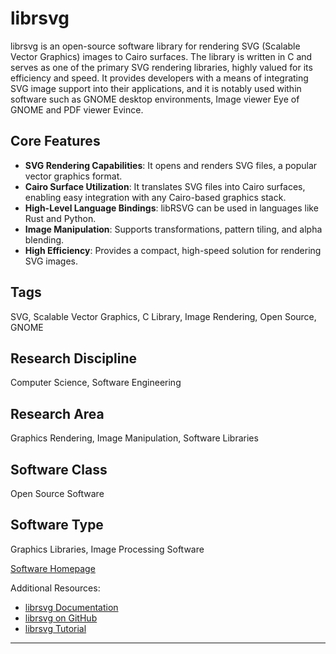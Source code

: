 # librsvg

librsvg is an open-source software library for rendering SVG (Scalable Vector Graphics) images to Cairo surfaces. The library is written in C and serves as one of the primary SVG rendering libraries, highly valued for its efficiency and speed. It provides developers with a means of integrating SVG image support into their applications, and it is notably used within software such as GNOME desktop environments, Image viewer Eye of GNOME and PDF viewer Evince.

## Core Features

- **SVG Rendering Capabilities**: It opens and renders SVG files, a popular vector graphics format.
- **Cairo Surface Utilization**: It translates SVG files into Cairo surfaces, enabling easy integration with any Cairo-based graphics stack.
- **High-Level Language Bindings**: libRSVG can be used in languages like Rust and Python.
- **Image Manipulation**: Supports transformations, pattern tiling, and alpha blending.
- **High Efficiency**: Provides a compact, high-speed solution for rendering SVG images.

## Tags
SVG, Scalable Vector Graphics, C Library, Image Rendering, Open Source, GNOME

## Research Discipline
Computer Science, Software Engineering

## Research Area
Graphics Rendering, Image Manipulation, Software Libraries

## Software Class
Open Source Software

## Software Type
Graphics Libraries, Image Processing Software

[Software Homepage](https://wiki.gnome.org/Projects/LibRsvg)

Additional Resources:
- [librsvg Documentation](https://developer.gnome.org/rsvg/stable/)
- [librsvg on GitHub](https://github.com/GNOME/librsvg)
- [librsvg Tutorial](http://www.linuxfromscratch.org/blfs/view/svn/general/librsvg.html)
--------------------------------------
